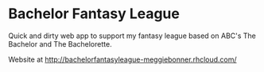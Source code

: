 # Bachelor Fantasy League
Quick and dirty web app to support my fantasy league based on ABC's The Bachelor and The Bachelorette.

Website at http://bachelorfantasyleague-meggiebonner.rhcloud.com/